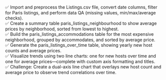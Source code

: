 ✅ Import and preprocess the Listings.csv file, convert date columns, filter for Paris listings, and perform data QA (missing values, min/max/average checks).<br>
✅ Create a summary table paris_listings_neighbourhood to show average prices by neighborhood, sorted from lowest to highest.<br>
✅ Build the paris_listings_accommodations table for the most expensive neighborhood, grouped by accommodates, and sorted by average price.<br>
✅ Generate the paris_listings_over_time table, showing yearly new host counts and average prices.<br>
✅ Visualize trends using two line charts: one for new hosts over time and one for average prices—complete with custom axis formatting and titles.<br>
✅ Challenge: Create a dual-axis line chart that overlays new host count and average price to observe trend correlations over time.<br>
